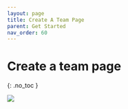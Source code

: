 ```yaml
---
layout: page
title: Create A Team Page 
parent: Get Started 
nav_order: 60
---
```


# Create a team page 
{: .no_toc }

![](https://statics.bsafes.com/samplePage.png)



